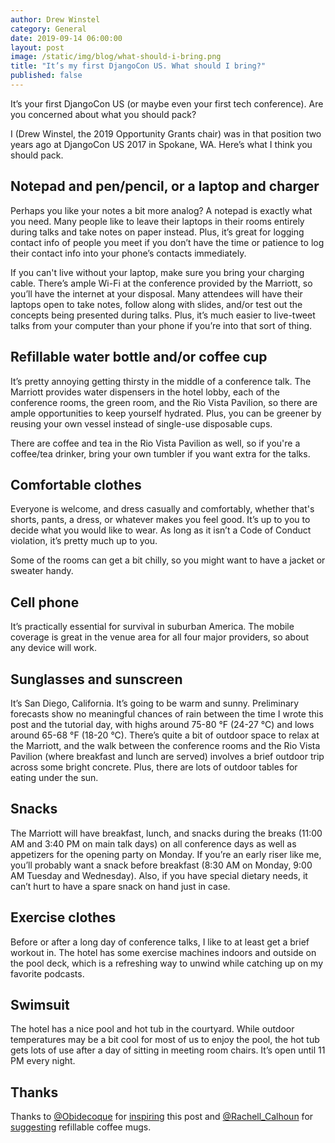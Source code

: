 ```yaml
---
author: Drew Winstel
category: General
date: 2019-09-14 06:00:00
layout: post
image: /static/img/blog/what-should-i-bring.png
title: "It’s my first DjangoCon US. What should I bring?"
published: false
---
```


It’s your first DjangoCon US (or maybe even your first tech conference). Are you concerned about what you should pack?

I (Drew Winstel, the 2019 Opportunity Grants chair) was in that position two years ago at DjangoCon US 2017 in Spokane, WA.  Here’s what I think you should pack.

## Notepad and pen/pencil, or a laptop and charger
Perhaps you like your notes a bit more analog? A notepad is exactly what you need. Many people like to leave their laptops in their rooms entirely during talks and take notes on paper instead. Plus, it’s great for logging contact info of people you meet if you don’t have the time or patience to log their contact info into your phone’s contacts immediately.

If you can't live without your laptop, make sure you bring your charging cable. There’s ample Wi-Fi at the conference provided by the Marriott, so you’ll have the internet at your disposal. Many attendees will have their laptops open to take notes, follow along with slides, and/or test out the concepts being presented during talks. Plus, it’s much easier to live-tweet talks from your computer than your phone if you’re into that sort of thing.

## Refillable water bottle and/or coffee cup
It’s pretty annoying getting thirsty in the middle of a conference talk. The Marriott provides water dispensers in the hotel lobby, each of the conference rooms, the green room, and the Rio Vista Pavilion, so there are ample opportunities to keep yourself hydrated. Plus, you can be greener by reusing your own vessel instead of single-use disposable cups.

There are coffee and tea in the Rio Vista Pavilion as well, so if you're a coffee/tea drinker, bring your own tumbler if you want extra for the talks.

## Comfortable clothes
Everyone is welcome, and dress casually and comfortably, whether that's shorts, pants, a dress, or whatever makes you feel good. It’s up to you to decide what you would like to wear. As long as it isn’t a Code of Conduct violation, it’s pretty much up to you.

Some of the rooms can get a bit chilly, so you might want to have a jacket or sweater handy.

## Cell phone
It’s practically essential for survival in suburban America. The mobile coverage is great in the venue area for all four major providers, so about any device will work.

## Sunglasses and sunscreen
It’s San Diego, California. It’s going to be warm and sunny. Preliminary forecasts show no meaningful chances of rain between the time I wrote this post and the tutorial day, with highs around 75-80 °F (24-27 °C) and lows around 65-68 °F (18-20 °C). There’s quite a bit of outdoor space to relax at the Marriott, and the walk between the conference rooms and the Rio Vista Pavilion (where breakfast and lunch are served) involves a brief outdoor trip across some bright concrete. Plus, there are lots of outdoor tables for eating under the sun.

## Snacks
The Marriott will have breakfast, lunch, and snacks during the breaks (11:00 AM and 3:40 PM on main talk days) on all conference days as well as appetizers for the opening party on Monday. If you’re an early riser like me, you’ll probably want a snack before breakfast (8:30 AM on Monday, 9:00 AM Tuesday and Wednesday). Also, if you have special dietary needs, it can’t hurt to have a spare snack on hand just in case.

## Exercise clothes
Before or after a long day of conference talks, I like to at least get a brief workout in. The hotel has some exercise machines indoors and outside on the pool deck, which is a refreshing way to unwind while catching up on my favorite podcasts.

## Swimsuit
The hotel has a nice pool and hot tub in the courtyard. While outdoor temperatures may be a bit cool for most of us to enjoy the pool, the hot tub gets lots of use after a day of sitting in meeting room chairs. It’s open until 11 PM every night.

## Thanks
Thanks to [@Obidecoque](https://twitter.com/Obidecoque) for [inspiring](https://twitter.com/Obidecoque/status/1172588365864218624) this post and [@Rachell_Calhoun](https://twitter.com/Rachell_Calhoun) for [suggesting](https://twitter.com/Rachell_Calhoun/status/1175117174509375488) refillable coffee mugs.
